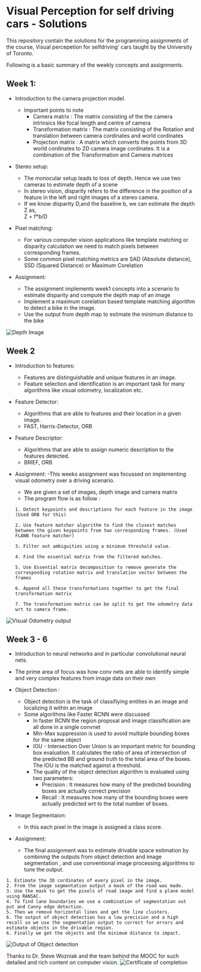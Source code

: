 # Visual Perception for self driving cars - Solutions

This repository contain the solutions for the programming assignments of the course, Visual percepetion for selfdriving' cars taught by the University of Toronto.

Following is a basic summary of the weekly concepts and assignments.

## Week 1:  
 - Introduction to the camera projection model.
    - Important points to note
        - Camera matrix : The matrix consisting of the the camera intrinsics like focal length and centre of camera
        - Transformation matrix : The matrix consisting of the Rotation and translation between camera cordinates and world cordinates
        - Projection matrix : A matrix which converts the points from 3D world cordinates to 2D camera image cordinates. It is a combination of the Transformation and Camera matrices
 - Stereo setup:
    - The monocular setup leads to loss of depth. Hence we use two cameras to estimate depth of a scene
    - In stereo vision, disparity refers to the difference in the position of a feature in the left and right images of a stereo camera.  
    - If we know disparity D,and the baseline b, we can estimate the depth Z as,  
    Z = f*b/D

 - Pixel matching:
    - For various computer vision applications like template matching or disparity calculation we need to match pixels between corresponding frames.
    - Some common pixel matching metrics are SAD (Absolute distance), SSD (Squared Distance) or Maximum Corelation

 - Assignment:
    - The assignment implements week1 concepts into a scenario to estimate disparity and compute the depth map of an image
    - Implement a maximum corelation based template matching algorithm to detect a bike in the image.
    - Use the output from depth map to estimate the minimum distance to the bike

![Depth Image](img/depth.png)

## Week 2

- Introduction to features:
    - Features are distinguishable and unique features in an image.
    - Feature selection and identification is an important task for many algorithms like visual odometry, localization etc.

- Feature Detector:
    - Algorithms that are able to features and their location in a given image.
    - FAST, Harris-Detector, ORB

- Feature Descriptor:
    - Algorithms that are able to assign numeric description to the features detected.
    - BRIEF, ORB

- Assignment:
    -This weeks assignment was focussed on implementing visual odometry over a driving scenario.
    - We are given a set of images, depth image and camera matrix
    - The program flow is as follow :
     ```
     1. Detect keypoints and descriptions for each feature in the image (Used ORB for this)

     2. Use feature matcher algorithm to find the closest matches between the given keypoints from two corresponding frames. (Used FLANN feature matcher)

     3. Filter out ambiguities using a minimum threshold value.

     4. Find the essential matrix from the filtered matches.

     5. Use Essential matrix decomposition to remove generate the corresponding rotation matrix and translation vector between the frames

     6. Append all these transformations together to get the final transformation matrix

     7. The transformation matrix can be split to get the odometry data wrt to camera frame.

     ```
![Visual Odometry output](img/visual_odom.png)
## Week 3 - 6

- Introduction to neural networks and in particular convolutional neural nets.
- The prime area of focus was how conv nets are able to identify simple and very complex features from image data on their own
- Object Detection :
  - Object detection is the task of classifiying entities in an image and localizing it within an image
  - Some algorithms like Faster RCNN were discussed
    - In faster RCNN the region proposal and image classification are all done in a single convnet
    - Min-Max suppression is used to avoid multiple bounding boxes for the same object
    - IOU - Intersection Over Union is an important metric for bounding box evaluation. It calculates the ratio of area of intersection of the predicted BB and ground truth to the total area of the boxes. The IOU is the matched against a threshold.
    - The quality of the object detection algorithm is evaluated using two parameters:
      - Precision : It measures how many of the predicted bounding boxes are actually correct precision
      - Recall : It measures how many of the bounding boxes were actually predicted wrt to the total number of boxes.  
         
- Image Segmentaion:
  - In this each pixel in the image is assigned a class score.

- Assignment:
  - The final assignment was to estimate drivable space estimation by combining the outputs from object detection and image segmentation , and use conventional image processing algorithms to tune the output.

```
1. Estimate the 3D cordinates of every pixel in the image. 
2. From the image segmentation output a mask of the road was made.
3. Use the mask to get the pixels of road image and find a plane model using RANSAC.
4. To find lane boundaries we use a combination of segmentation out put and Canny edge detection.
5. Then we remove horizontal lines and get the line clusters.
6. The output of object detection has a low precision and a high recall so we use the segmentation output to correct for errors and estimate objects in the drivable region.
6. Finally we get the objects and the minimum distance to impact.
```
![Output of Object detection](img/od.png)  



Thanks to Dr. Steve Wozniak and the team behind the MOOC for such detailed and rich content on computer vision.
![Certificate of completion](img/certificate.jpg)
    
